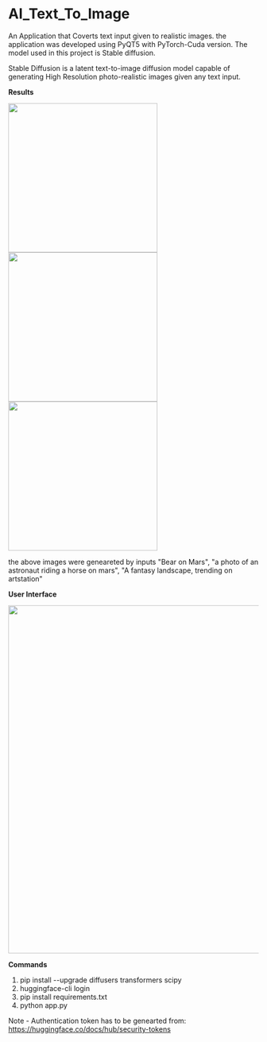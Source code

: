 # AI_Text_To_Image

An Application that Coverts text input given to realistic images. the application was developed using PyQT5 with PyTorch-Cuda version. The model used in this project is   Stable diffusion.  

Stable Diffusion is a latent text-to-image diffusion model capable of generating High Resolution photo-realistic images given any text input.


**Results**


<img src="https://user-images.githubusercontent.com/114252357/204707155-d8bdbc61-5922-4661-bbea-afb52876eff0.jpg" width="300" height="300"><img src="https://user-images.githubusercontent.com/114252357/204707166-2ed1fb0d-1dfc-4850-9840-ef44c6071516.jpg" width="300" height="300"><img src="https://user-images.githubusercontent.com/114252357/204707182-1be3b37f-b528-441d-9298-1a4c08cffcef.jpg" width="300" height="300">

the above images were geneareted by inputs "Bear on Mars", "a photo of an astronaut riding a horse on mars", "A fantasy landscape, trending on artstation"

**User Interface** 


<img src="https://user-images.githubusercontent.com/114252357/204708294-0ddecdba-ba3e-4be1-9b0e-e80827bcb530.png" width="700" height="700">


**Commands**

1. pip install --upgrade diffusers transformers scipy
2. huggingface-cli login
3. pip install requirements.txt
4. python app.py


Note - Authentication token has to be genearted from: https://huggingface.co/docs/hub/security-tokens
